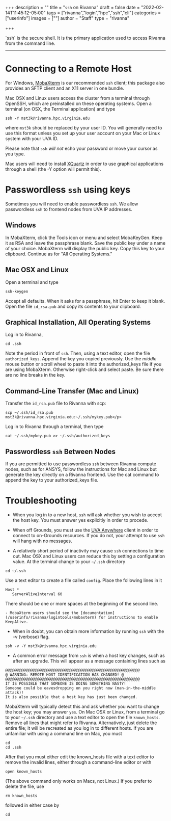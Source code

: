 +++
description = ""
title = "`ssh` on Rivanna"
draft = false
date = "2022-02-14T11:45:12-05:00"
tags = ["rivanna","login","hpc","ssh","cli"]
categories = ["userinfo"]
images = [""]
author = "Staff"
type = "rivanna"

+++

<p class="lead">`ssh` is the secure shell. It is the primary application used to access Rivanna from the command line.</p>

- - -

# Connecting to a Remote Host

For Windows, [MobaXterm](/userinfo/rivanna/logintools/mobaxterm) is our recommended `ssh` client; this package also provides an SFTP client and an X11 server in one bundle.

Mac OSX and Linux users access the cluster from a terminal through OpenSSH, which are preinstalled on these operating systems. Open a terminal (on OSX, the Terminal application) and type
```
ssh -Y mst3k@rivanna.hpc.virginia.edu
```

where `mst3k` should be replaced by your user ID. You will generally need to use this format unless you set up your user account on your Mac or Linux system with your UVA ID. 

Please note that `ssh` *will not* echo your password or move your cursor as you type.

Mac users will need to install [XQuartz](https://xquartz.org) in order to use graphical applications through a shell (the -Y option will permit this).

# Passwordless `ssh` using keys

Sometimes you will need to enable passwordless `ssh`. We allow passwordless `ssh` to frontend nodes from UVA IP addresses.  

## Windows

In MobaXterm, click the Tools icon or menu and select MobaKeyGen. Keep it as RSA and leave the passphrase blank. Save the public key under a name of your choice. MobaXterm will display the public key. Copy this key to your clipboard. Continue as for "All Operating Systems."

## Mac OSX and Linux

Open a terminal and type
```
ssh-keygen
```

Accept all defaults. When it asks for a passphrase, hit Enter to keep it blank. Open the file `id_rsa.pub` and copy its contents to your clipboard.

## Graphical Installation, All Operating Systems

Log in to Rivanna,
```
cd .ssh
```

Note the period in front of `ssh`. Then, using a text editor, open the file `authorized_keys`. Append the key you copied previously. Use the _middle_ mouse button or scroll wheel to paste it into the authorized_keys file if you are using MobaXterm. Otherwise right-click and select paste.  Be sure there are no line breaks in the key.

## Command-Line Transfer (Mac and Linux)

Transfer the `id_rsa.pub` file to Rivanna with scp:
```
scp ~/.ssh/id_rsa.pub mst3k@rivanna.hpc.virginia.edu:~/.ssh/mykey.pub</p>
```

Log in to Rivanna through a terminal, then type
```
cat ~/.ssh/mykey.pub >> ~/.ssh/authorized_keys
```

## Passwordless `ssh` Between Nodes

If you are permitted to use passwordless `ssh` between Rivanna compute nodes, such as for ANSYS, follow the instructions for Mac and Linux but generate the key directly on a Rivanna frontend. Use the cat command to append the key to your authorized_keys file.</p>

# Troubleshooting

- When you log in to a new host, `ssh` will ask whether you wish to accept the host key. You must answer yes explicitly in order to procede.

- When off Grounds, you must use the [UVA Anywhere](https://virginia.service-now.com/its?id=itsweb_kb_article&sys_id=f24e5cdfdb3acb804f32fb671d9619d0) client in order to connect to on-Grounds resources. If you do not, your attempt to use `ssh` will hang with no messages.

- A relatively short period of inactivity may cause `ssh` connections to time out.  Mac OSX and Linux users can reduce this by setting a configuration value. At the terminal change to your `~/.ssh` directory
```
cd ~/.ssh
```
Use a text editor to create a file called `config`. Place the following lines in it
```
Host *
   ServerAliveInterval 60
```
There should be one or more spaces at the beginning of the second line.

    - MobaXterm users should see the [documentation](/userinfo/rivanna/logintools/mobaxterm) for instructions to enable KeepAlive.

- When in doubt, you can obtain more information by running `ssh` with the -v (verbose) flag.
```
ssh -v -Y mst3k@rivanna.hpc.virginia.edu
```
- A common error message from `ssh` is when a host key changes, such as after an upgrade. This will appear as a message containing lines such as
```
@@@@@@@@@@@@@@@@@@@@@@@@@@@@@@@@@@@@@@@@@@@@@@@@@@@@@@@@@@@
@ WARNING: REMOTE HOST IDENTIFICATION HAS CHANGED! @
@@@@@@@@@@@@@@@@@@@@@@@@@@@@@@@@@@@@@@@@@@@@@@@@@@@@@@@@@@@
IT IS POSSIBLE THAT SOMEONE IS DOING SOMETHING NASTY!
Someone could be eavesdropping on you right now (man-in-the-middle attack)!
It is also possible that a host key has just been changed.
```
MobaXterm will typically detect this and ask whether you want to change the host key; you may answer `yes`. On Mac OSX or Linux, from a terminal go to your `~/.ssh` directory and use a text editor to open the file `known_hosts`. Remove all lines that might refer to Rivanna. Alternatively, just delete the entire file; it will be recreated as you log in to different hosts. If you are unfamiliar with using a command line on Mac, you must
```
cd 
cd .ssh
```
After that you must either edit the known_hosts file with a text editor to remove the invalid lines, either through a command-line editor or with
```
open known_hosts
```
(The above command only works on Macs, not Linux.) If you prefer to delete the file, use
```
rm known_hosts
```
followed in either case by
```
cd 
```
